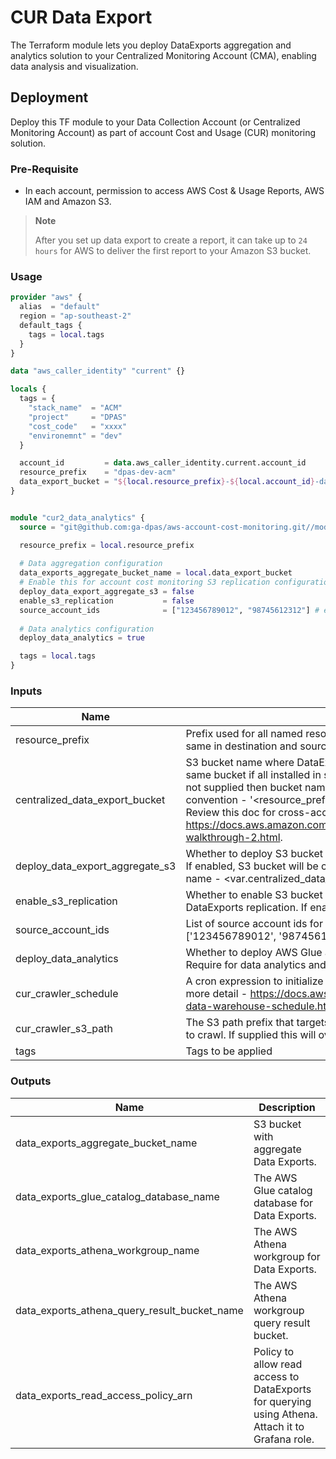 # CUR Data Export

The Terraform module lets you deploy DataExports aggregation and analytics solution to your
Centralized Monitoring Account (CMA), enabling data analysis and visualization.

## Deployment

Deploy this TF module to your Data Collection Account (or Centralized Monitoring Account) as part of account Cost and Usage (CUR) monitoring solution.

### Pre-Requisite

- In each account, permission to access AWS Cost & Usage Reports, AWS IAM and Amazon S3.

> **Note**
>
> After you set up data export to create a report, it can take up to `24 hours` for AWS to deliver the first report to
> your Amazon S3 bucket.

### Usage

```terraform
provider "aws" {
  alias  = "default"
  region = "ap-southeast-2"
  default_tags {
    tags = local.tags
  }
}

data "aws_caller_identity" "current" {}

locals {
  tags = {
    "stack_name"  = "ACM"
    "project"     = "DPAS"
    "cost_code"   = "xxxx"
    "environemnt" = "dev"
  }

  account_id         = data.aws_caller_identity.current.account_id
  resource_prefix    = "dpas-dev-acm"
  data_export_bucket = "${local.resource_prefix}-${local.account_id}-data-exports" # centralised bucket
}


module "cur2_data_analytics" {
  source = "git@github.com:ga-dpas/aws-account-cost-monitoring.git//module/cur_data_analytics?ref=main"

  resource_prefix = local.resource_prefix
  
  # Data aggregation configuration
  data_exports_aggregate_bucket_name = local.data_export_bucket
  # Enable this for account cost monitoring S3 replication configuration
  deploy_data_export_aggregate_s3 = false
  enable_s3_replication           = false
  source_account_ids              = ["123456789012", "98745612312"] # example
  
  # Data analytics configuration
  deploy_data_analytics = true

  tags = local.tags
}
```

### Inputs

| Name                            | Description                                                                                                                                                                                                                                                                                                                                                                                                         | Default               | Required |
|---------------------------------|---------------------------------------------------------------------------------------------------------------------------------------------------------------------------------------------------------------------------------------------------------------------------------------------------------------------------------------------------------------------------------------------------------------------|-----------------------|----------|
| resource_prefix                 | Prefix used for all named resources, including S3 Bucket. Must be the same in destination and source stacks.                                                                                                                                                                                                                                                                                                        | `"acm"`               | Yes      |
| centralized_data_export_bucket  | S3 bucket name where DataExport are aggregated to (this can be the same bucket if all installed in same account i.e. Source=Destination). If not supplied then bucket name expected to follow this naming convention - '<resource_prefix>-<account_id>-data-exports'. Review this doc for cross-account buckets replication - https://docs.aws.amazon.com/AmazonS3/latest/userguide/replication-walkthrough-2.html. | `""`                  | Yes      |
| deploy_data_export_aggregate_s3 | Whether to deploy S3 bucket where DataExports will be aggregated to. If enabled, S3 bucket will be created in given account for supplied name - <var.centralized_data_export_bucket>.                                                                                                                                                                                                                               | `false`               | Yes      |
| enable_s3_replication           | Whether to enable S3 bucket policy configuration to support DataExports replication. If enabled, supply 'source_account_ids'.                                                                                                                                                                                                                                                                                       | `false`               | Yes      |
| source_account_ids              | List of source account ids for bucket replication configuration Ex: ['123456789012', '98745612312',..].                                                                                                                                                                                                                                                                                                             | `[]`                  | Yes      |
| deploy_data_analytics           | Whether to deploy AWS Glue and Athena for querying CUR2 data. Require for data analytics and monitoring using Grafana.                                                                                                                                                                                                                                                                                              | `true`                | No       |
| cur_crawler_schedule            | A cron expression to initialize AWS Glue CUR2 crawler. Refer doc for more detail - https://docs.aws.amazon.com/glue/latest/dg/monitor-data-warehouse-schedule.html.                                                                                                                                                                                                                                                 | `"cron(0 2 * * ? *)"` | No       |
| cur_crawler_s3_path             | The S3 path prefix that targets DataExports 'data' folder for AWS Glue to crawl. If supplied this will override the default.                                                                                                                                                                                                                                                                                        | `""`                  | No       |
| tags                            | Tags to be applied                                                                                                                                                                                                                                                                                                                                                                                                  | `{}`                  | No       |

### Outputs

| Name                                         | Description                                                                                      |
|----------------------------------------------|--------------------------------------------------------------------------------------------------|
| data_exports_aggregate_bucket_name           | S3 bucket with aggregate Data Exports.                                                           |
| data_exports_glue_catalog_database_name      | The AWS Glue catalog database for Data Exports.                                                  |
| data_exports_athena_workgroup_name           | The AWS Athena workgroup for Data Exports.                                                       |
| data_exports_athena_query_result_bucket_name | The AWS Athena workgroup query result bucket.                                                    |
| data_exports_read_access_policy_arn          | Policy to allow read access to DataExports for querying using Athena. Attach it to Grafana role. |

